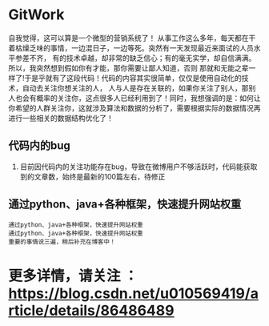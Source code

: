 # GitWork
  自我觉得，这可以算是一个微型的营销系统了！
  从事工作这么多年，每天都在干着枯燥乏味的事情，一边混日子，一边等死。突然有一天发现最近来面试的人员水平参差不齐，
有的技术卓越，却非常的缺乏信心；有的毫无实学，却自信满满。所以，我突然想到假如你有才能，那你需要让鄙人知道，否则
那就和无能之辈一样了!于是乎就有了这段代码！代码的内容其实很简单，仅仅是使用自动化的技术，自动去关注你想关注的人，
人与人是存在关联的，如果你关注了别人，那别人也会有概率的关注你，这点很多人已经利用到了！同时，我想强调的是：如何让
你希望的人群关注你，这就涉及算法和数据的分析了，需要根据实际的数据情况再进行一些相关的数据结构优化了！

##  代码内的bug
1. 目前因代码内的关注功能存在bug，导致在微博用户不够活跃时，代码能获取到的文章数，始终是最新的100篇左右，待修正

##  通过python、java+各种框架，快速提升网站权重
    通过python、java+各种框架，快速提升网站权重
    通过python、java+各种框架，快速提升网站权重
    重要的事情说三遍，稍后补充在博客中！

# 更多详情，请关注  ：  https://blog.csdn.net/u010569419/article/details/86486489

